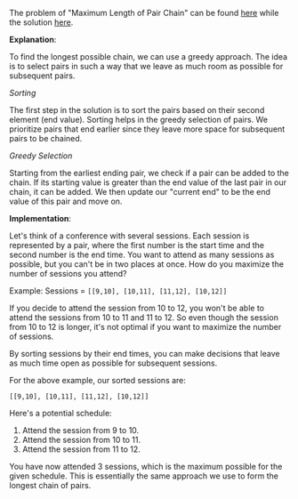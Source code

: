 The problem of "Maximum Length of Pair Chain" can be found [here](https://leetcode.com/problems/maximum-length-of-pair-chain/description/) while the solution [here](https://github.com/aurimas13/Solutions-To-Problems/blob/main/LeetCode/Java%20Solutions/Maximum%20Length%20of%20Pair%20Chain/maximum.java).

**Explanation**:

To find the longest possible chain, we can use a greedy approach. The idea is to select pairs in such a way that we leave as much room as possible for subsequent pairs.

*Sorting*

The first step in the solution is to sort the pairs based on their second element (end value). Sorting helps in the greedy selection of pairs. We prioritize pairs that end earlier since they leave more space for subsequent pairs to be chained.

*Greedy Selection*

Starting from the earliest ending pair, we check if a pair can be added to the chain. If its starting value is greater than the end value of the last pair in our chain, it can be added. We then update our "current end" to be the end value of this pair and move on.

**Implementation**:

Let's think of a conference with several sessions. Each session is represented by a pair, where the first number is the start time and the second number is the end time. You want to attend as many sessions as possible, but you can't be in two places at once. How do you maximize the number of sessions you attend?

Example:
Sessions = `[[9,10], [10,11], [11,12], [10,12]]`

If you decide to attend the session from 10 to 12, you won't be able to attend the sessions from 10 to 11 and 11 to 12. So even though the session from 10 to 12 is longer, it's not optimal if you want to maximize the number of sessions.

By sorting sessions by their end times, you can make decisions that leave as much time open as possible for subsequent sessions.

For the above example, our sorted sessions are:

`[[9,10], [10,11], [11,12], [10,12]]`

Here's a potential schedule:

1. Attend the session from 9 to 10.
2. Attend the session from 10 to 11.
3. Attend the session from 11 to 12.

You have now attended 3 sessions, which is the maximum possible for the given schedule. This is essentially the same approach we use to form the longest chain of pairs.